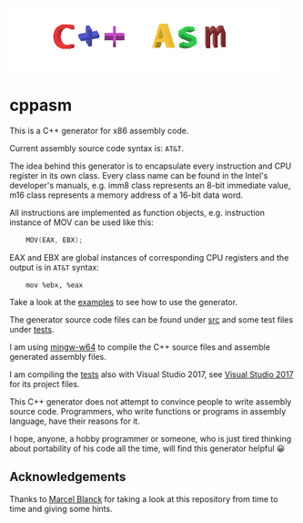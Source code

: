 [![cppasm logo](cppasm-logo.png)](https://github.com/aelfimow/cppasm/blob/master/cppasm-logo.png)
# cppasm
This is a C++ generator for x86 assembly code.

Current assembly source code syntax is: `AT&T`.

The idea behind this generator is to encapsulate every instruction and CPU register
in its own class. Every class name can be found in the Intel's developer's manuals, e.g.
imm8 class represents an 8-bit immediate value, m16 class represents a memory address of
a 16-bit data word.

All instructions are implemented as function objects, e.g.
instruction instance of MOV can be used like this:
```c++
    MOV(EAX, EBX);
```

EAX and EBX are global instances of corresponding CPU registers and the output is
in `AT&T` syntax:
```assembly
    mov %ebx, %eax
```

Take a look at the [examples](https://github.com/aelfimow/cppasm/tree/master/examples)
to see how to use the generator.

The generator source code files can be found under [src](https://github.com/aelfimow/cppasm/tree/master/src)
and some test files under [tests](https://github.com/aelfimow/cppasm/tree/master/tests).

I am using [mingw-w64](https://mingw-w64.org) to compile the C++ source files and
assemble generated assembly files.

I am compiling the [tests](https://github.com/aelfimow/cppasm/tree/master/tests) also
with Visual Studio 2017, see [Visual Studio 2017](https://github.com/aelfimow/cppasm/tree/master/VisualStudio2017)
for its project files.

This C++ generator does not attempt to convince people to write assembly source code.
Programmers, who write functions or programs in assembly language,
have their reasons for it.

I hope, anyone, a hobby programmer or someone, who is just tired thinking about
portability of his code all the time, will find this generator helpful :grinning:

## Acknowledgements
Thanks to [Marcel Blanck](https://github.com/MarcelBlanck) for taking a look at this repository
from time to time and giving some hints.

